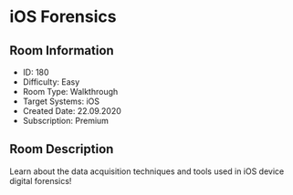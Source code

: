﻿# iOS Forensics

## Room Information
- ID: 180
- Difficulty: Easy
- Room Type: Walkthrough
- Target Systems: iOS
- Created Date: 22.09.2020
- Subscription: Premium

## Room Description
Learn about the data acquisition techniques and tools used in iOS device digital forensics!
